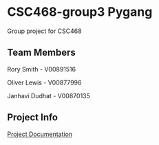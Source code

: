# CSC468-group3 Pygang
Group project for CSC468

## Team Members
Rory Smith - V00891516

Oliver Lewis - V00877996

Janhavi Dudhat - V00870135

## Project Info
[Project Documentation](./documentation)
